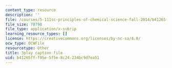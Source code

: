 ```yaml
---
content_type: resource
description: ''
file: /courses/5-111sc-principles-of-chemical-science-fall-2014/b41265fff05e5f5e8c24234bc9d7ea51_BZzkyqe6KD8.vtt
file_size: 70798
file_type: application/x-subrip
learning_resource_types: []
license: https://creativecommons.org/licenses/by-nc-sa/4.0/
ocw_type: OCWFile
resourcetype: Other
title: 3play caption file
uid: b41265ff-f05e-5f5e-8c24-234bc9d7ea51
---
```

